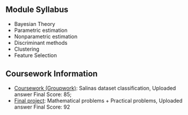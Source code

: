 ## Module Syllabus

- Bayesian Theory
- Parametric estimation
- Nonparametric estimation
- Discriminant methods
- Clustering
- Feature Selection





## Coursework Information
- [Coursework (Groupwork)](): Salinas dataset  classification, Uploaded answer Final Score: 85;
- [Final project]():  Mathematical problems +  Practical problems, Uploaded answer Final Score: 92
